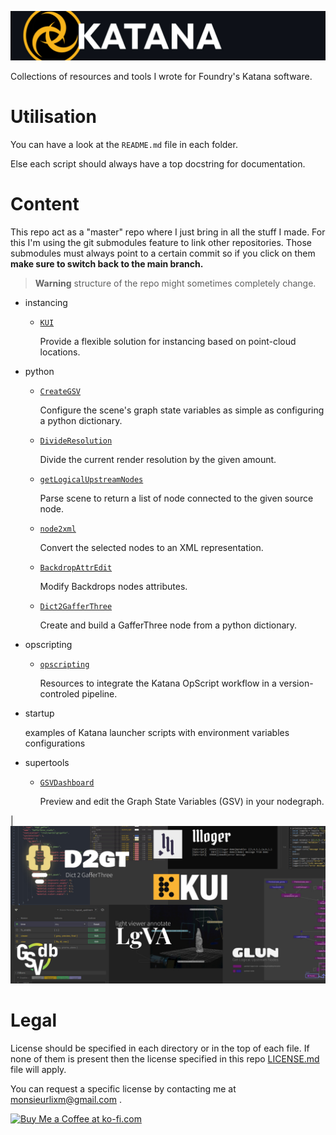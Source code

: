 ![header:katana logo](./img/header.jpg)


Collections of resources and tools I wrote for Foundry's Katana software.

# Utilisation

You can have a look at the  `README.md` file in each folder.

Else each script should always have a top docstring for documentation.


# Content

This repo act as a "master" repo where I just bring in all the stuff I made.
For this I'm using the git submodules feature to link other repositories.
Those submodules must always point to a certain commit so if you click on them
**make sure to switch back to the main branch.**

> **Warning** structure of the repo might sometimes completely change.


- instancing

  - [`KUI`](https://github.com/MrLixm/KUI) 
      
      Provide a flexible solution for instancing based on point-cloud locations. 

- python

  - [`CreateGSV`](./src/python/CreateGSV)

      Configure the scene's graph state variables as simple as configuring a python dictionary.

  - [`DivideResolution`](./src/python/DivideResolution)

      Divide the current render resolution by the given amount.
  
  - [`getLogicalUpstreamNodes`](./src/python/getLogicalUpstreamNodes)
     
    Parse scene to return a list of node connected to the given source node.

  - [`node2xml`](./src/python/node2xml)
     
    Convert the selected nodes to an XML representation.

  - [`BackdropAttrEdit`](./src/python/BackdropAttrEdit)

      Modify Backdrops nodes attributes.

  - [`Dict2GafferThree`](./src/python/Dict2GafferThree)

      Create and build a GafferThree node from a python dictionary.

- opscripting
  
  - [`opscripting`](https://github.com/MrLixm/opscripting)
  
    Resources to integrate the Katana OpScript workflow in a version-controled pipeline.

- startup
  
  examples of Katana launcher scripts with environment variables configurations

- supertools
  
  - [`GSVDashboard`](https://github.com/MrLixm/GSVDashboard)
  
    Preview and edit the Graph State Variables (GSV) in your nodegraph.
 
|<img width="800" alt="Cover image" src="./img/cover.jpg">

    

# Legal

License should be specified in each directory or in the top of each file.
If none of them is present then the license specified in this repo [LICENSE.md](./LICENSE.md) file will apply.


You can request a specific license by contacting me at [monsieurlixm@gmail.com](mailto:monsieurlixm@gmail.com) .

<a href='https://ko-fi.com/E1E3ALNSG' target='_blank'>
<img height='36' style='border:0px;height:36px;' src='https://cdn.ko-fi.com/cdn/kofi1.png?v=3' border='0' alt='Buy Me a Coffee at ko-fi.com' />
</a> 
